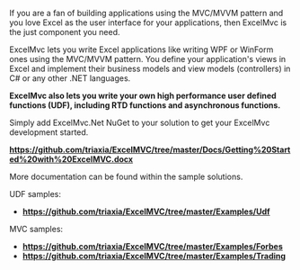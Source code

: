 
If you are a fan of building applications using the MVC/MVVM pattern and you love Excel as the user interface for
your applications, then ExcelMvc is the just component you need.

ExcelMvc lets you write Excel applications like writing WPF or WinForm ones using the MVC/MVVM pattern.
You define your application's views in Excel and implement their business models and view models (controllers) in C#
or any other .NET languages.

**ExcelMvc also lets you write your own high performance user defined functions (UDF), including RTD functions and asynchronous functions.**

Simply add ExcelMvc.Net NuGet to your solution to get your ExcelMvc development started.

**https://github.com/triaxia/ExcelMVC/tree/master/Docs/Getting%20Started%20with%20ExcelMVC.docx**

More documentation can be found within the sample solutions.

UDF samples:
- **https://github.com/triaxia/ExcelMVC/tree/master/Examples/Udf**

MVC samples:
- **https://github.com/triaxia/ExcelMVC/tree/master/Examples/Forbes**
- **https://github.com/triaxia/ExcelMVC/tree/master/Examples/Trading**